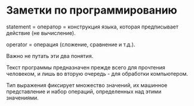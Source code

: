# Заметки по программированию

statement = оператор = конструкция языка, которая предписывает действие (не
вычисление).

operator = операция (сложение, сравнение и т.д.).

Важно не путать эти два понятия.

Текст программы предназначен прежде всего для прочтения человеком, и лишь во
вторую очередь - для обработки компьютером.

Тип выражения фиксирует множество значений, их машинное представление и набор
операций, определенных над этими значениями.
